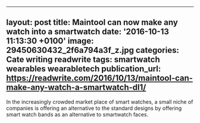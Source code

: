   - --
layout: post
title: Maintool can now make any watch into a smartwatch
date: '2016-10-13 11:13:30 +0100'
image: 29450630432_2f6a794a3f_z.jpg
categories: Cate writing readwrite
tags: smartwatch wearables wearabletech
publication_url: https://readwrite.com/2016/10/13/maintool-can-make-any-watch-a-smartwatch-dl1/
---
In the increasingly crowded market place of smart watches, a small niche of companies is offering an alternative to the standard designs by offering smart watch bands as an alternative to smartwatch faces.
